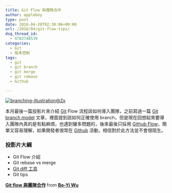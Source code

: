 ```yaml
---
title: Git Flow 與團隊合作
author: appleboy
type: post
date: 2016-04-28T02:30:06+00:00
url: /2016/04/git-flow-tips/
dsq_thread_id:
  - 4782748539
categories:
  - Git
  - 版本控制
tags:
  - git
  - git branch
  - git merge
  - git rebase
  - Github

---
```

<a data-flickr-embed="true"  href="https://www.flickr.com/photos/appleboy/26620468361/in/dateposted-public/" title="branching-illustration@2x"><img src="https://i2.wp.com/farm2.staticflickr.com/1584/26620468361_7fe972425a_z.jpg?resize=640%2C413&#038;ssl=1" alt="branching-illustration@2x" data-recalc-dims="1" /></a>

本月最後一篇投影片來介紹 [Git][1] Flow 流程該如何導入團隊，之前寫過一篇 [Git branch model][2] 文章，裡面提到該如何正確使用 branch，但是現在回想起來要導入團隊內真的是有點麻煩，也遇到蠻多問題的，後來最後只採用 [Github Flow][3]，簡單又容易理解，如果開發者很常在 [Github][4] 活動，相信對於此方法並不會很陌生。

<!--more-->

### 投影片大綱

  * Git Flow 介紹
  * Git rebase vs merge
  * [Git diff 工具][5]
  * Git tips

<div style="margin-bottom:5px">
  <strong> <a href="//www.slideshare.net/appleboy/git-flow-61442567" title="Git flow 與團隊合作" target="_blank">Git flow 與團隊合作</a> </strong> from <strong><a href="//www.slideshare.net/appleboy" target="_blank">Bo-Yi Wu</a></strong>
</div>

 [1]: https://git-scm.com/
 [2]: https://blog.wu-boy.com/2011/03/git-%E7%89%88%E6%9C%AC%E6%8E%A7%E5%88%B6-branch-model-%E5%88%86%E6%94%AF%E6%A8%A1%E7%B5%84%E5%9F%BA%E6%9C%AC%E4%BB%8B%E7%B4%B9/
 [3]: https://guides.github.com/introduction/flow/
 [4]: https://github.com
 [5]: https://github.com/so-fancy/diff-so-fancy